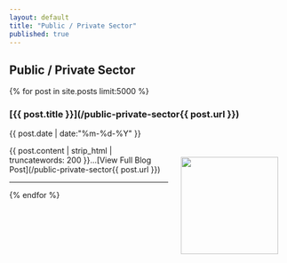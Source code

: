 ```yaml
---
layout: default
title: "Public / Private Sector"
published: true
---
```


## Public / Private Sector

{% for post in site.posts limit:5000 %}

### [{{ post.title }}](/public-private-sector{{ post.url }})

{{ post.date | date:"%m-%d-%Y" }}

<img src="{{ post.image }}" width="175" align="right" style="padding: 20px;" />
{{ post.content | strip_html | truncatewords: 200     }}...[View Full Blog Post](/public-private-sector{{ post.url }})    

- - -
{% endfor %}
